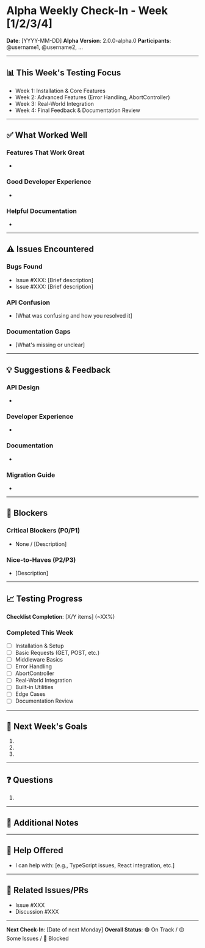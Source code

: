 # Alpha Weekly Check-In - Week [1/2/3/4]

**Date**: [YYYY-MM-DD]
**Alpha Version**: 2.0.0-alpha.0
**Participants**: @username1, @username2, ...

---

## 📊 This Week's Testing Focus

<!-- What was the main focus for this week? -->
- Week 1: Installation & Core Features
- Week 2: Advanced Features (Error Handling, AbortController)
- Week 3: Real-World Integration
- Week 4: Final Feedback & Documentation Review

---

## ✅ What Worked Well

<!-- Share positive experiences this week -->

### Features That Work Great
-

### Good Developer Experience
-

### Helpful Documentation
-

---

## ⚠️ Issues Encountered

<!-- Report problems (link to GitHub issues if filed) -->

### Bugs Found
- Issue #XXX: [Brief description]
- Issue #XXX: [Brief description]

### API Confusion
- [What was confusing and how you resolved it]

### Documentation Gaps
- [What's missing or unclear]

---

## 💡 Suggestions & Feedback

<!-- Ideas for improvement -->

### API Design
-

### Developer Experience
-

### Documentation
-

### Migration Guide
-

---

## 🚧 Blockers

<!-- Anything preventing you from testing further? -->

### Critical Blockers (P0/P1)
- None / [Description]

### Nice-to-Haves (P2/P3)
- [Description]

---

## 📈 Testing Progress

<!-- Update your progress on the testing checklist -->

**Checklist Completion**: [X/Y items] (~XX%)

### Completed This Week
- [ ] Installation & Setup
- [ ] Basic Requests (GET, POST, etc.)
- [ ] Middleware Basics
- [ ] Error Handling
- [ ] AbortController
- [ ] Real-World Integration
- [ ] Built-in Utilities
- [ ] Edge Cases
- [ ] Documentation Review

---

## 🎯 Next Week's Goals

<!-- What will you focus on next week? -->

1.
2.
3.

---

## ❓ Questions

<!-- Any questions for the maintainers or other testers? -->

1.

---

## 📝 Additional Notes

<!-- Any other relevant information -->

---

## 🤝 Help Offered

<!-- Can you help other testers with anything? -->

- I can help with: [e.g., TypeScript issues, React integration, etc.]

---

## 🔗 Related Issues/PRs

<!-- Link to any issues or discussions from this week -->

- Issue #XXX
- Discussion #XXX

---

**Next Check-In**: [Date of next Monday]
**Overall Status**: 🟢 On Track / 🟡 Some Issues / 🔴 Blocked
